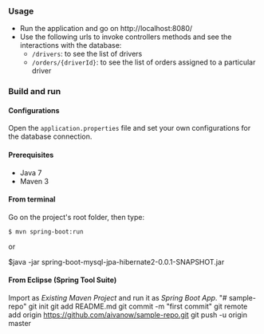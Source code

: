 ### Usage

- Run the application and go on http://localhost:8080/
- Use the following urls to invoke controllers methods and see the interactions
  with the database:
    * `/drivers`: to see the list of drivers
    * `/orders/{driverId}`: to see the list of orders assigned to a particular driver

### Build and run

#### Configurations

Open the `application.properties` file and set your own configurations for the
database connection.

#### Prerequisites

- Java 7
- Maven 3

#### From terminal

Go on the project's root folder, then type:

    $ mvn spring-boot:run

or

   $java -jar spring-boot-mysql-jpa-hibernate2-0.0.1-SNAPSHOT.jar

#### From Eclipse (Spring Tool Suite)

Import as *Existing Maven Project* and run it as *Spring Boot App*.
"# sample-repo"  git init git add README.md git commit -m "first commit" git remote add origin https://github.com/aivanow/sample-repo.git git push -u origin master
